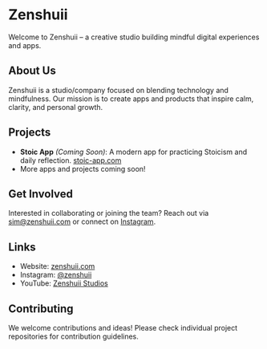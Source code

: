 # Zenshuii

Welcome to Zenshuii – a creative studio building mindful digital experiences and apps.

## About Us
Zenshuii is a studio/company focused on blending technology and mindfulness. Our mission is to create apps and products that inspire calm, clarity, and personal growth.

## Projects
- **Stoic App** _(Coming Soon)_: A modern app for practicing Stoicism and daily reflection. [stoic-app.com](https://stoic-app.com/)
- More apps and projects coming soon!

## Get Involved
Interested in collaborating or joining the team? Reach out via [sim@zenshuii.com](mailto:sim@zenshuii.com) or connect on [Instagram](https://instagram.com/zenshuii).

## Links
- Website: [zenshuii.com](https://zenshuii.com)
- Instagram: [@zenshuii](https://instagram.com/zenshuii)
- YouTube: [Zenshuii Studios](https://youtube.com/@zenshuiistudios)

## Contributing
We welcome contributions and ideas! Please check individual project repositories for contribution guidelines.
